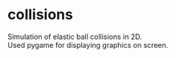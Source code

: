 # collisions
Simulation of elastic ball collisions in 2D.      
Used pygame for displaying graphics on screen.  

